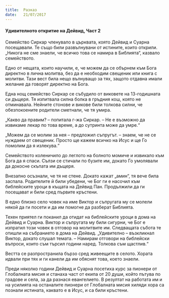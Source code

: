 ```yaml
---
title:  Разказ
date:   21/07/2017
---
```


#### Удивителното откритие на Дейвид, Част 2

Семейство Сиркар членувало в църквата, която Дейвид и Суарна посещавали. Те също били развълнувани от истините, които открили. „Никога не сме знаели, че всичко това се намира в Библията“, казвало семейството.

Едно от нещата, които научили, е, че можем да се обърнем към Бога директно в лична молитва, без да е необходим свещеник или книга с молитви. Тази вест била нещо вълнуващо за тях, защото отдавна имали желание да говорят директно на Бога.

Една нощ семейство Сиркар се събудило от виковете на 13-годишната си дъщеря. Тя изпитвала силна болка в гръдния кош, която не отминавала. Нейните стонове и викове били толкова силни, че обезпокоените родители сметнали, че тя умира.

„Какво да правим? – попитала г-жа Сиркар. – Не е възможно да извикаме лекар по това време, а до сутринта може да умре.“


„Можем да се молим за нея – предложил съпругът. – знаем, че не се нуждаем от свещеник. Просто ще кажем всичко на Исус и ще Го помолим да я излекува.“

Семейството коленичило до леглото на болното момиче и извикало към Бога да я спаси. Сълзи се стичали по бузите им, докато Го умолявали да докосне скъпата им дъщеря.

Внезапно осъзнали, че тя не стене. Докато кажат „амин“, тя вече била заспала. Родителите й били убедени, че Бог ги е насочил към библейските уроци в къщата на Дейвид Пан. Продължили да ги посещават и били сред първите кръстени.

В едно близко село човек на име Виктор и съпругата му се молели някой да ги посети и да им помогне да разберат Библията.

Техен приятел ги поканил да отидат на библейските уроци в дома на Дейвид и Суарна. Виктор и съпругата му били сигурни, че Бог е изпратил този човек в отговор на молитвите им. Следващата събота те отишли на събранието в дома на Дейвид. „Удивително – възкликнал Виктор, докато слушал темата. – Намирам отговори на библейски въпроси, които съм търсил години наред. Толкова съм щастлив.“

Вестта се разпространила бързо сред живеещите в селото. Хората идвали при тях и ги канели да им обяснят това, което знаели.

Преди няколко години Дейвид и Суарна посетиха курс за пионери от Глобалната мисия и станаха част от екипа от 20 души, който пътува по градове и села, за да разнася евангелието. В резултат на работата им и на усилията на останалите пионери от Глобалната мисия хиляди хора са познали истината, каквато е в Исус, и са били кръстени.